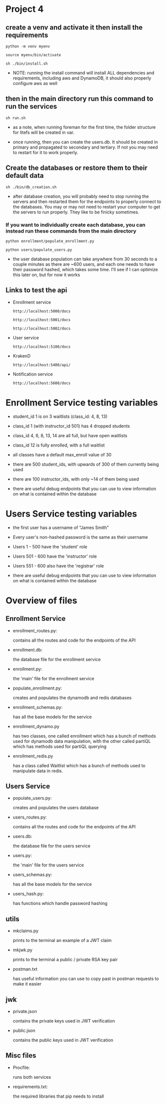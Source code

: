 # Project 4

## create a venv and activate it then install the requirements

`python -m venv myenv`

`source myenv/bin/activate`

`sh ./bin/install.sh`

- NOTE: running the install command will install ALL dependencies and requirements, including aws and DynamoDB, it should also properly configure aws as well

## then in the main directory run this command to run the services

`sh run.sh`

- as a note, when running foreman for the first time, the folder structure for litefs will be created in var.

- once running, then you can create the users.db. It should be created in primary and propagated to secondary and tertiary. If not you may need to restart for it to work properly.

## Create the databases or restore them to their default data

`sh ./bin/db_creation.sh`

- after database creation, you will probably need to stop running the servers and then restarted them for the endpoints to properly connect to the databases. You may or may not need to restart your computer to get the servers to run properly. They like to be finicky sometimes.

### If you want to individually create each database, you can instead run these commands from the main directory

`python enrollment/populate_enrollment.py`

`python users/populate_users.py`

- the user database population can take anywhere from 30 seconds to a couple minutes as there are ~600 users, and each one needs to have their password hashed, which takes some time. I'll see if I can optimize this later on, but for now it works

## Links to test the api

- Enrollment service

  `http://localhost:5000/docs`

  `http://localhost:5001/docs`

  `http://localhost:5002/docs`

- User service

  `http://localhost:5100/docs`

- KrakenD

  `http://localhost:5400/api/`

- Notification service

  `http://localhost:5600/docs`

# Enrollment Service testing variables

- student_id 1 is on 3 waitlists (class_id: 4, 8, 13)
- class_id 1 (with instructor_id 501) has 4 dropped students
- class_id 4, 6, 8, 13, 14 are all full, but have open waitlists
- class_id 12 is fully enrolled, with a full waitlist
- all classes have a default max_enroll value of 30
- there are 500 student_ids, with upwards of 300 of them currently being used
- there are 100 instructor_ids, with only ~14 of them being used

- there are useful debug endpoints that you can use to view information on what is contained within the database

# Users Service testing variables

- the first user has a username of "James Smith"
- Every user's non-hashed password is the same as their username
- Users 1 - 500 have the 'student' role
- Users 501 - 600 have the 'instructor' role
- Users 551 - 600 also have the 'registrar' role

- there are useful debug endpoints that you can use to view information on what is contained within the database

# Overview of files

## Enrollment Service

- enrollment_routes.py:

  contains all the routes and code for the endpoints of the API

- enrollment.db:

  the database file for the enrollment service

- enrollment.py:

  the 'main' file for the enrollment service

- populate_enrollment.py:

  creates and populates the dynamodb and redis databases

- enrollment_schemas.py:

  has all the base models for the service

- enrollment_dynamo.py

  has two classes, one called enrollment which has a bunch of methods used for dynamodb data manipulation,
  with the other called partiQL which has methods used for partiQL querying

- enrollment_redis.py

  has a class called Waitlist which has a bunch of methods used to manipulate data in redis.

## Users Service

- populate_users.py:

  creates and populates the users database

- users_routes.py:

  contains all the routes and code for the endpoints of the API

- users.db:

  the database file for the users service

- users.py:

  the 'main' file for the users service

- users_schemas.py:

  has all the base models for the service

- users_hash.py:

  has functions which handle password hashing

## utils

- mkclaims.py

  prints to the terminal an example of a JWT claim

- mkjwk.py

  prints to the terminal a public / private RSA key pair

- postman.txt

  has useful information you can use to copy past in postman requests to make it easier

## jwk

- private.json

  contains the private keys used in JWT verification

- public.json

  contains the public keys used in JWT verification

## Misc files

- Procfile:

  runs both services

- requirements.txt:

  the required libraries that pip needs to install
